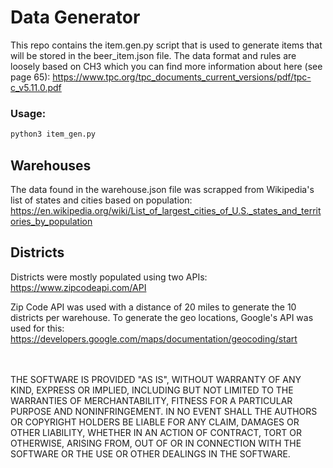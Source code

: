 # Data Generator 
This repo contains the item.gen.py script that is used to generate items that will be stored in the beer_item.json file.  The data format and rules are loosely based on CH3 which you can find more information about here (see page 65): https://www.tpc.org/tpc_documents_current_versions/pdf/tpc-c_v5.11.0.pdf

### Usage:
```python
python3 item_gen.py 
```

## Warehouses

The data found in the warehouse.json file was scrapped from Wikipedia's list of states and cities based on population:
https://en.wikipedia.org/wiki/List_of_largest_cities_of_U.S._states_and_territories_by_population

## Districts
Districts were mostly populated using two APIs:
https://www.zipcodeapi.com/API

Zip Code API was used with a distance of 20 miles to generate the 10 districts per warehouse.  To generate the geo locations, Google's API was used for this:  
https://developers.google.com/maps/documentation/geocoding/start

<br><br>
THE SOFTWARE IS PROVIDED "AS IS", WITHOUT WARRANTY OF ANY KIND, EXPRESS OR IMPLIED, INCLUDING BUT NOT LIMITED TO THE WARRANTIES OF MERCHANTABILITY, FITNESS FOR A PARTICULAR PURPOSE AND NONINFRINGEMENT. IN NO EVENT SHALL THE AUTHORS OR COPYRIGHT HOLDERS BE LIABLE FOR ANY CLAIM, DAMAGES OR OTHER LIABILITY, WHETHER IN AN ACTION OF CONTRACT, TORT OR OTHERWISE, ARISING FROM, OUT OF OR IN CONNECTION WITH THE SOFTWARE OR THE USE OR OTHER DEALINGS IN THE SOFTWARE.